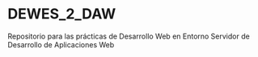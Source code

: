 DEWES_2_DAW
===========

Repositorio para las prácticas de Desarrollo Web en Entorno Servidor de Desarrollo de Aplicaciones Web
